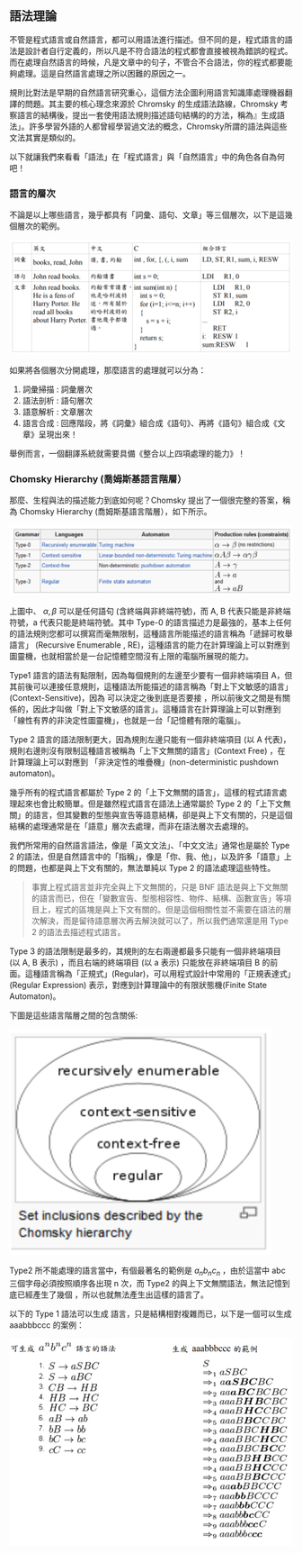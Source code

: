 ## 語法理論

不管是程式語言或自然語言，都可以用語法進行描述。但不同的是，程式語言的語法是設計者自行定義的，所以凡是不符合語法的程式都會直接被視為錯誤的程式。而在處理自然語言的時候，凡是文章中的句子，不管合不合語法，你的程式都要能夠處理。這是自然語言處理之所以困難的原因之一。

規則比對法是早期的自然語言研究重心，這個方法企圖利用語言知識庫處理機器翻譯的問題。其主要的核心理念來源於 Chromsky 的生成語法路線，Chromsky 考察語言的結構後，提出一套使用語法規則描述語句結構的的方法，稱為』生成語法」。許多學習外語的人都曾經學習過文法的概念，Chromsky所謂的語法與這些文法其實是類似的。

以下就讓我們來看看「語法」在「程式語言」與「自然語言」中的角色各自為何吧！


### 語言的層次

不論是以上哪些語言，幾乎都具有「詞彙、語句、文章」等三個層次，以下是這幾個層次的範例。

![](img/LanguageLevel.png)

如果將各個層次分開處理，那麼語言的處理就可以分為：

1. 詞彙掃描 : 詞彙層次
2. 語法剖析 : 語句層次
3. 語意解析 : 文章層次
4. 語言合成 : 回應階段，將《詞彙》組合成《語句》、再將《語句》組合成《文章》呈現出來！

舉例而言，一個翻譯系統就需要具備《整合以上四項處理的能力》！

### Chomsky Hierarchy (喬姆斯基語言階層）

那麼、生程與法的描述能力到底如何呢？Chomsky 提出了一個很完整的答案，稱為 Chomsky Hierarchy (喬姆斯基語言階層），如下所示。

![](img/ChomskyHierarchy.png)

上圖中、 $`\alpha, \beta`$ 可以是任何語句 (含終端與非終端符號)，而 A, B 代表只能是非終端符號，a 代表只能是終端符號。其中 Type-0 的語言描述力是最強的，基本上任何的語法規則您都可以撰寫而毫無限制，這種語言所能描述的語言稱為「遞歸可枚舉語言」 (Recursive Enumerable , RE)，這種語言的能力在計算理論上可以對應到圖靈機，也就相當於是一台記憶體空間沒有上限的電腦所展現的能力。

Type1 語言的語法有點限制，因為每個規則的左邊至少要有一個非終端項目 A，但其前後可以連接任意規則，這種語法所能描述的語言稱為「對上下文敏感的語言」 (Context-Sensitive)，因為 可以決定之後到底是否要接 ，所以前後文之間是有關係的，因此才叫做「對上下文敏感的語言」。這種語言在計算理論上可以對應到「線性有界的非決定性圖靈機」，也就是一台「記憶體有限的電腦」。

Type 2 語言的語法限制更大，因為規則左邊只能有一個非終端項目 (以 A 代表)，規則右邊則沒有限制這種語言被稱為「上下文無關的語言」(Context Free) ，在計算理論上可以對應到 「非決定性的堆疊機」(non-deterministic pushdown automaton)。

幾乎所有的程式語言都屬於 Type 2 的「上下文無關的語言」，這樣的程式語言處理起來也會比較簡單。但是雖然程式語言在語法上通常屬於 Type 2 的「上下文無關」的語言，但其變數的型態與宣告等語意結構，卻是與上下文有關的，只是這個結構的處理通常是在「語意」層次去處理，而非在語法層次去處理的。

我們所常用的自然語言語法，像是「英文文法」、「中文文法」通常也是屬於 Type 2 的語法，但是自然語言中的「指稱」，像是「你、我、他」，以及許多「語意」上的問題，也都是與上下文有關的，無法單純以 Type 2 的語法處理這些特性。

> 事實上程式語言並非完全與上下文無關的，只是 BNF 語法是與上下文無關的語言而已，但在「變數宣告、型態相容性、物件、結構、函數宣告」等項目上，程式的區塊是與上下文有關的。但是這個相關性並不需要在語法的層次解決，而是留待語意層次再去解決就可以了，所以我們通常還是用 Type 2 的語法去描述程式語言。

Type 3 的語法限制是最多的，其規則的左右兩邊都最多只能有一個非終端項目 (以 A, B 表示) ，而且右端的終端項目 (以 a 表示) 只能放在非終端項目 B 的前面。這種語言稱為「正規式」(Regular)，可以用程式設計中常用的「正規表達式」(Regular Expression) 表示，對應到計算理論中的有限狀態機(Finite State Automaton)。

下圖是這些語言階層之間的包含關係:


![](img/ChomskyHierarchy2.png)

Type2 所不能處理的語言當中，有個最著名的範例是 $`a_nb_nc_n`$ ，由於這當中 abc 三個字母必須按照順序各出現 n 次，而 Type2 的與上下文無關語法，無法記憶到底已經產生了幾個 ，所以也就無法產生出這樣的語言了。

以下的 Type 1 語法可以生成 語言，只是結構相對複雜而已，以下是一個可以生成aaabbbccc 的案例： 

![](img/AnBnCn.png)
